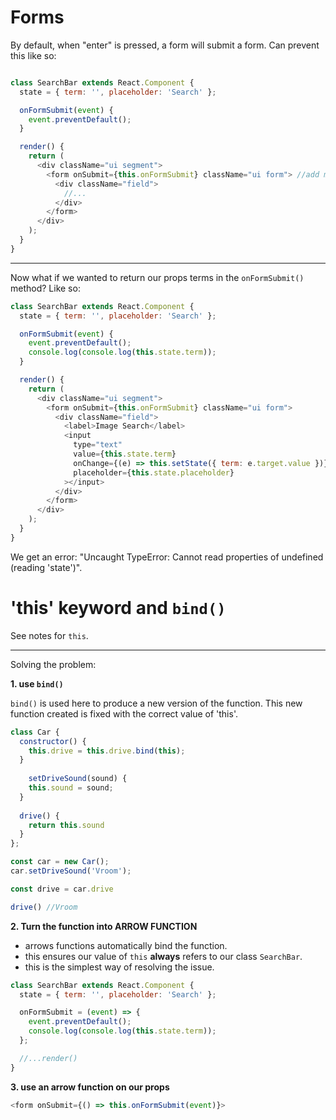 # Forms

By default, when "enter" is pressed, a form will submit a form. Can prevent this like so:
```js

class SearchBar extends React.Component {
  state = { term: '', placeholder: 'Search' };

  onFormSubmit(event) {
    event.preventDefault();
  }

  render() {
    return (
      <div className="ui segment">
        <form onSubmit={this.onFormSubmit} className="ui form"> //add method in the form
          <div className="field">
            //...
          </div>
        </form>
      </div>
    );
  }
}
```

---

Now what if we wanted to return our props terms in the `onFormSubmit()` method?
Like so:
```js
class SearchBar extends React.Component {
  state = { term: '', placeholder: 'Search' };

  onFormSubmit(event) {
    event.preventDefault();
    console.log(console.log(this.state.term));
  }

  render() {
    return (
      <div className="ui segment">
        <form onSubmit={this.onFormSubmit} className="ui form">
          <div className="field">
            <label>Image Search</label>
            <input
              type="text"
              value={this.state.term}
              onChange={(e) => this.setState({ term: e.target.value })}
              placeholder={this.state.placeholder}
            ></input>
          </div>
        </form>
      </div>
    );
  }
}
```

We get an error: "Uncaught TypeError: Cannot read properties of undefined (reading 'state')".

# 'this' keyword and `bind()`

See notes for `this`.

--- 

Solving the problem:

**1. use `bind()`**

`bind()` is used here to produce a new version of the function. This new function created is fixed with the correct value of 'this'.
```js
class Car {
  constructor() {
    this.drive = this.drive.bind(this);
  }
  
	setDriveSound(sound) {
    this.sound = sound;
  }
    
  drive() {
    return this.sound
  }
};

const car = new Car();
car.setDriveSound('Vroom');

const drive = car.drive

drive() //Vroom
```

**2. Turn the function into ARROW FUNCTION**
- arrows functions automatically bind the function.
- this ensures our value of `this` **always** refers to our class `SearchBar`.
- this is the simplest way of resolving the issue.

```js
class SearchBar extends React.Component {
  state = { term: '', placeholder: 'Search' };

  onFormSubmit = (event) => {
    event.preventDefault();
    console.log(console.log(this.state.term));
  };

  //...render()
}
```

**3. use an arrow function on our props**

```js
<form onSubmit={() => this.onFormSubmit(event)}>
```